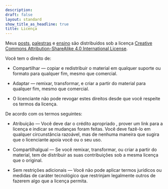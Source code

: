 ```yaml
---
description: 
draft: false
layout: standard
show_title_as_headline: true
title: Licença
---
```


Meus [posts](/post/), [palestras](/talk/) e [ensino](/teaching/) são distribuídos sob a licença [Creative Commons Attribution-ShareAlike 4.0 International License](http://creativecommons.org/licenses/by-sa/4.0/).

Você tem o direito de:

- Compartilhar — copiar e redistribuir o material em qualquer suporte ou formato para qualquer fim, mesmo que comercial.

- Adaptar — remixar, transformar, e criar a partir do material para qualquer fim, mesmo que comercial.

- O licenciante não pode revogar estes direitos desde que você respeite os termos da licença.

De acordo com os termos seguintes: 

- Atribuição — Você deve dar o crédito apropriado , prover um link para a licença e indicar se mudanças foram feitas. Você deve fazê-lo em qualquer circunstância razoável, mas de nenhuma maneira que sugira que o licenciante apoia você ou o seu uso.

- CompartilhaIgual — Se você remixar, transformar, ou criar a partir do material, tem de distribuir as suas contribuições sob a mesma licença que o original.

- Sem restrições adicionais — Você não pode aplicar termos jurídicos ou medidas de caráter tecnológico que restrinjam legalmente outros de fazerem algo que a licença permita.

<center>
<i class="fab fa-creative-commons fa-2x"></i><i class="fab fa-creative-commons-by fa-2x"></i><i class="fab fa-creative-commons-sa fa-2x"></i>
</center>